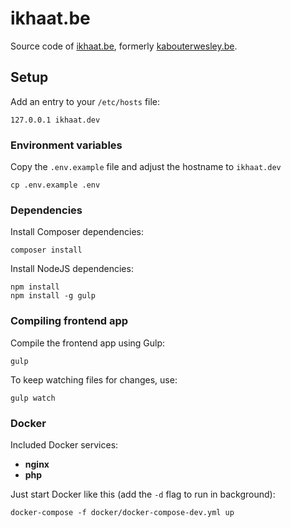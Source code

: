 # ikhaat.be

Source code of [ikhaat.be](https://ikhaat.be), formerly [kabouterwesley.be](https://kabouterwesley.be).

## Setup

Add an entry to your `/etc/hosts` file:

```shell
127.0.0.1 ikhaat.dev
```

### Environment variables

Copy the `.env.example` file and adjust the hostname to `ikhaat.dev`

```shell
cp .env.example .env
```

### Dependencies

Install Composer dependencies:

```shell
composer install
```

Install NodeJS dependencies:

```shell
npm install
npm install -g gulp
```

### Compiling frontend app

Compile the frontend app using Gulp:

```shell
gulp
```

To keep watching files for changes, use:

```shell
gulp watch
```

### Docker

Included Docker services:

- **nginx**
- **php**

Just start Docker like this (add the `-d` flag to run in background):

```shell
docker-compose -f docker/docker-compose-dev.yml up
```
